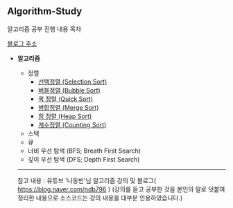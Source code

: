 ## Algorithm-Study
알고리즘 공부 진행 내용 목차
 

[블로그 주소](https://www.naver.com/)

* **알고리즘**
  * 정렬
    * [선택정렬 (Selection Sort)](https://github.com/KIMSUBIN17/Algorithm-Study/blob/master/daily-study/01_%EC%84%A0%ED%83%9D%EC%A0%95%EB%A0%AC%20(Selelction%20Sort).md)
    * [버블정렬 (Bubble Sort)](https://github.com/KIMSUBIN17/Algorithm-Study/blob/master/daily-study/02_%EB%B2%84%EB%B8%94%EC%A0%95%EB%A0%AC%20(Bubble%20Sort).md)
    * [퀵 정렬 (Quick Sort)](https://github.com/KIMSUBIN17/Algorithm-Study/blob/master/daily-study/04_%ED%80%B5%EC%A0%95%EB%A0%AC%20(Quick%20Sort).md)
    * [병합정렬 (Merge Sort)](https://github.com/KIMSUBIN17/Algorithm-Study/blob/master/daily-study/05_%EB%B3%91%ED%95%A9%20%EC%A0%95%EB%A0%AC%20(Merge%20Sort).md)
    * [힙 정렬 (Heap Sort)](https://github.com/KIMSUBIN17/Algorithm-Study/blob/master/daily-study/06_%ED%9E%99%20%EC%A0%95%EB%A0%AC%20(Merge%20Sort).md)
    * [계수정렬 (Counting Sort)](https://github.com/KIMSUBIN17/Algorithm-Study/blob/master/daily-study/07_%EA%B3%84%EC%88%98%20%EC%A0%95%EB%A0%AC%20(Counting%20Sort).md)
  * 스택
  * 큐
  * 너비 우선 탐색 (BFS; Breath First Search)
  * 깊이 우선 탐색 (DFS; Depth First Search)
    
    
    
   
  ---------------------------------------
  참고 내용 : 유튜브 '나동빈'님 알고리즘 강의 및 블로그( https://blog.naver.com/ndb796 )
 (강의를 듣고 공부한 것을 본인의 말로 덧붙여 정리한 내용으로 소스코드는 강의 내용을 대부분 인용하였습니다.)
  
